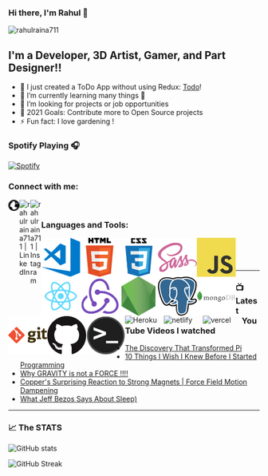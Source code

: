 ### Hi there, I'm Rahul 👋

<img src="https://img.shields.io/badge/RAHULRAINA711-E4405F?style=for-the-badge&logo=instagram&logoColor=white" alt="rahulraina711" /></a> </p>


## I'm a Developer, 3D Artist, Gamer, and Part Designer!!

- 🔭 I just created a ToDo App without using Redux: [Todo][todo]!
- 🌱 I’m currently learning many things 🤣
- 👯 I’m looking for projects or job opportunities 
- 🥅 2021 Goals: Contribute more to Open Source projects
- ⚡ Fun fact: I love gardening !

### Spotify Playing 🎧

[![Spotify](https://novatorem-rahulraina711.vercel.app/api/spotify)](https://open.spotify.com/user/rahulraina711)

### Connect with me:

[<img align="left" alt="linkedIN" width="22px" src="https://raw.githubusercontent.com/iconic/open-iconic/master/svg/globe.svg" />][website]
[<img align="left" alt="rahulraina711 | LinkedIn" width="22px" src="https://cdn.jsdelivr.net/npm/simple-icons@v3/icons/linkedin.svg" />][linkedin]
[<img align="left" alt="rahulraina711 | Instagram" width="22px" src="https://cdn.jsdelivr.net/npm/simple-icons@v3/icons/instagram.svg" />][instagram]

<br />

### Languages and Tools:

[<img align="left" alt="Visual Studio Code" width="78px" src="https://raw.githubusercontent.com/github/explore/80688e429a7d4ef2fca1e82350fe8e3517d3494d/topics/visual-studio-code/visual-studio-code.png" />][linkedin]
[<img align="left" alt="HTML5" width="78px" src="https://raw.githubusercontent.com/github/explore/80688e429a7d4ef2fca1e82350fe8e3517d3494d/topics/html/html.png" />][linkedin]
[<img align="left" alt="CSS3" width="78px" src="https://raw.githubusercontent.com/github/explore/80688e429a7d4ef2fca1e82350fe8e3517d3494d/topics/css/css.png" />][linkedin]
[<img align="left" alt="Sass" width="78px" src="https://raw.githubusercontent.com/github/explore/80688e429a7d4ef2fca1e82350fe8e3517d3494d/topics/sass/sass.png" />][linkedin]
[<img align="left" alt="JavaScript" width="78px" src="https://raw.githubusercontent.com/github/explore/80688e429a7d4ef2fca1e82350fe8e3517d3494d/topics/javascript/javascript.png" />][linkedin]
[<img align="left" alt="React" width="78px" src="https://raw.githubusercontent.com/github/explore/80688e429a7d4ef2fca1e82350fe8e3517d3494d/topics/react/react.png" />][linkedin]
<br />
[<img align="left" alt="Redux" width="78px" src="https://raw.githubusercontent.com/github/explore/80688e429a7d4ef2fca1e82350fe8e3517d3494d/topics/redux/redux.png" />][linkedin]
[<img align="left" alt="Node.js" width="78px" src="https://raw.githubusercontent.com/github/explore/80688e429a7d4ef2fca1e82350fe8e3517d3494d/topics/nodejs/nodejs.png" />][linkedin]
[<img align="left" alt="PostGRESQL" width="78px" src="https://raw.githubusercontent.com/github/explore/80688e429a7d4ef2fca1e82350fe8e3517d3494d/topics/postgresql/postgresql.png" />][linkedin]
[<img align="left" alt="MongoDB" width="78px" src="https://raw.githubusercontent.com/github/explore/80688e429a7d4ef2fca1e82350fe8e3517d3494d/topics/mongodb/mongodb.png" />][linkedin]
[<img align="left" alt="Git" width="78px" src="https://raw.githubusercontent.com/github/explore/80688e429a7d4ef2fca1e82350fe8e3517d3494d/topics/git/git.png" />][linkedin]
[<img align="left" alt="GitHub" width="78px" src="https://raw.githubusercontent.com/github/explore/78df643247d429f6cc873026c0622819ad797942/topics/github/github.png" />][linkedin]
[<img align="left" alt="Terminal" width="78px" src="https://raw.githubusercontent.com/github/explore/80688e429a7d4ef2fca1e82350fe8e3517d3494d/topics/terminal/terminal.png" />][linkedin]
[<img align="left" alt="Heroku" width="78px" src="https://www3.assets.heroku.com/assets/logo-purple-08fb38cebb99e3aac5202df018eb337c5be74d5214768c90a8198c97420e4201.svg" />][linkedin]
[<img align="left" alt="netlify" width="78px" src="https://cdn.freebiesupply.com/logos/large/2x/netlify-logo-png-transparent.png" />][linkedin]
[<img align="left" alt="vercel" width="78px" src="https://assets.vercel.com/image/upload/v1588805858/repositories/vercel/logo.png" />][linkedin]<br />
<br />

---

### 📺 Latest YouTube Videos I watched

<!-- YOUTUBE:START -->
- [The Discovery That Transformed Pi](https://www.youtube.com/watch?v=gMlf1ELvRzc)
- [10 Things I Wish I Knew Before I Started Programming](https://www.youtube.com/watch?v=x4gu6JGwKAI)
- [Why GRAVITY is not a FORCE !!!!](https://www.youtube.com/watch?v=XRr1kaXKBsU)
- [Copper's Surprising Reaction to Strong Magnets | Force Field Motion Dampening](https://www.youtube.com/watch?v=sENgdSF8ppA)
- [What Jeff Bezos Says About Sleep)](https://www.youtube.com/watch?v=zsPgNuuS8pA)
<!-- YOUTUBE:END -->

---

### :chart_with_upwards_trend: The STATS 

![GitHub stats](https://github-readme-stats.vercel.app/api?username=rahulraina711&show_icons=true&count_private=true&theme=radical)  

![GitHub Streak](https://github-readme-streak-stats.herokuapp.com/?user=rahulraina711&theme=highcontrast)

[website]: https://www.linkedin.com/in/rahulraina711/
[todo]: https://tasker-to-do.netlify.app
[instagram]: https://instagram.com/rahulraina711
[linkedin]: https://www.linkedin.com/in/rahulraina711/

